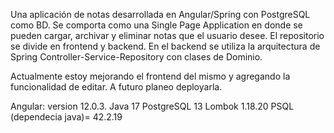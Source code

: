 Una aplicación de notas desarrollada en Angular/Spring con PostgreSQL como BD.
Se comporta como una Single Page Application en donde se pueden cargar, archivar y eliminar notas que el usuario desee.
El repositorio se divide en frontend y backend. En el backend se utiliza la arquitectura de Spring Controller-Service-Repository con clases de Dominio.


Actualmente estoy mejorando el frontend del mismo y agregando la funcionalidad de editar. A futuro planeo deployarla.



Angular: version 12.0.3.
Java 17
PostgreSQL 13
Lombok 1.18.20
PSQL (dependecia java)= 42.2.19